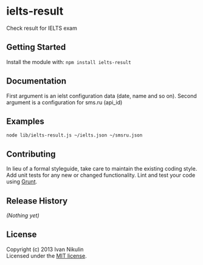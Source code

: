 # ielts-result

Check result for IELTS exam

## Getting Started
Install the module with: `npm install ielts-result`

## Documentation
First argument is an ielst configuration data (date, name and so on). Second argument is a configuration for sms.ru (api_id)

## Examples
```node lib/ielts-result.js ~/ielts.json ~/smsru.json```

## Contributing
In lieu of a formal styleguide, take care to maintain the existing coding style. Add unit tests for any new or changed functionality. Lint and test your code using [Grunt](http://gruntjs.com/).

## Release History
_(Nothing yet)_

## License
Copyright (c) 2013 Ivan Nikulin  
Licensed under the [MIT license](LICENSE-MIT).
